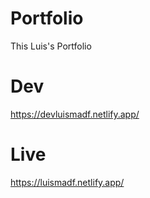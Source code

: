 # Portfolio

This Luis's Portfolio

# Dev

https://devluismadf.netlify.app/

# Live

https://luismadf.netlify.app/
